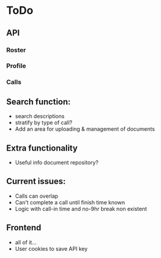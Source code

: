 # ToDo

## API

### Roster

### Profile

### Calls

## Search function:
- search descriptions
- stratify by type of call?
- Add an area for uploading & management of documents

## Extra functionality
- Useful info document repository?

## Current issues:
- Calls can overlap
- Can't complete a call until finish time known
- Logic with call-in time and no-9hr break non existent 

## Frontend
- all of it...
- User cookies to save API key

